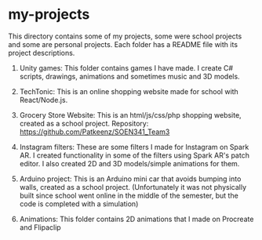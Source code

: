 # my-projects

This directory contains some of my projects, some were school projects and some are personal projects. 
Each folder has a README file with its project descriptions.

1) Unity games: This folder contains games I have made. I create C# scripts, drawings, animations and sometimes music and 3D models.

2) TechTonic: This is an online shopping website made for school with React/Node.js. 

2) Grocery Store Website: This is an html/js/css/php shopping website, created as a school project. Repository: https://github.com/Patkeenz/SOEN341_Team3 

3) Instagram filters: These are some filters I made for Instagram on Spark AR. I created functionality in some of the filters using Spark AR's patch editor. I also created 2D and 3D models/simple animations for them.

4) Arduino project: This is an Arduino mini car that avoids bumping into walls, created as a school project. (Unfortunately it was not physically built since school went online in the middle of the semester, but the code is completed with a simulation)

5) Animations: This folder contains 2D animations that I made on Procreate and Flipaclip

